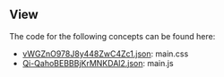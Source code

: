 ## View

The code for the following concepts can be found here: 

- [vWGZnO978J8y448ZwC4Zc1.json](vWGZnO978J8y448ZwC4Zc1.json): main\.css
- [Qi\-QahoBEBBBjKrMNKDAl2.json](Qi-QahoBEBBBjKrMNKDAl2.json): main\.js
